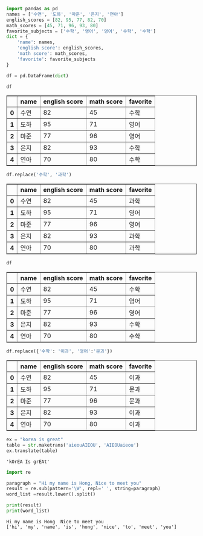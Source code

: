 ```python
import pandas as pd
names = ['수연', '도하', '마준', '은지', '연아']
english_scores = [82, 95, 77, 82, 70]
math_scores = [45, 71, 96, 93, 80]
favorite_subjects = ['수학', '영어', '영어', '수학', '수학']
dict = {
    'name': names,
    'english score': english_scores,
    'math score': math_scores,
    'favorite': favorite_subjects
}
```


```python
df = pd.DataFrame(dict)
```


```python
df
```




<div>
<style scoped>
    .dataframe tbody tr th:only-of-type {
        vertical-align: middle;
    }

    .dataframe tbody tr th {
        vertical-align: top;
    }

    .dataframe thead th {
        text-align: right;
    }
</style>
<table border="1" class="dataframe">
  <thead>
    <tr style="text-align: right;">
      <th></th>
      <th>name</th>
      <th>english score</th>
      <th>math score</th>
      <th>favorite</th>
    </tr>
  </thead>
  <tbody>
    <tr>
      <th>0</th>
      <td>수연</td>
      <td>82</td>
      <td>45</td>
      <td>수학</td>
    </tr>
    <tr>
      <th>1</th>
      <td>도하</td>
      <td>95</td>
      <td>71</td>
      <td>영어</td>
    </tr>
    <tr>
      <th>2</th>
      <td>마준</td>
      <td>77</td>
      <td>96</td>
      <td>영어</td>
    </tr>
    <tr>
      <th>3</th>
      <td>은지</td>
      <td>82</td>
      <td>93</td>
      <td>수학</td>
    </tr>
    <tr>
      <th>4</th>
      <td>연아</td>
      <td>70</td>
      <td>80</td>
      <td>수학</td>
    </tr>
  </tbody>
</table>
</div>




```python
df.replace('수학', '과학')
```




<div>
<style scoped>
    .dataframe tbody tr th:only-of-type {
        vertical-align: middle;
    }

    .dataframe tbody tr th {
        vertical-align: top;
    }

    .dataframe thead th {
        text-align: right;
    }
</style>
<table border="1" class="dataframe">
  <thead>
    <tr style="text-align: right;">
      <th></th>
      <th>name</th>
      <th>english score</th>
      <th>math score</th>
      <th>favorite</th>
    </tr>
  </thead>
  <tbody>
    <tr>
      <th>0</th>
      <td>수연</td>
      <td>82</td>
      <td>45</td>
      <td>과학</td>
    </tr>
    <tr>
      <th>1</th>
      <td>도하</td>
      <td>95</td>
      <td>71</td>
      <td>영어</td>
    </tr>
    <tr>
      <th>2</th>
      <td>마준</td>
      <td>77</td>
      <td>96</td>
      <td>영어</td>
    </tr>
    <tr>
      <th>3</th>
      <td>은지</td>
      <td>82</td>
      <td>93</td>
      <td>과학</td>
    </tr>
    <tr>
      <th>4</th>
      <td>연아</td>
      <td>70</td>
      <td>80</td>
      <td>과학</td>
    </tr>
  </tbody>
</table>
</div>




```python
df
```




<div>
<style scoped>
    .dataframe tbody tr th:only-of-type {
        vertical-align: middle;
    }

    .dataframe tbody tr th {
        vertical-align: top;
    }

    .dataframe thead th {
        text-align: right;
    }
</style>
<table border="1" class="dataframe">
  <thead>
    <tr style="text-align: right;">
      <th></th>
      <th>name</th>
      <th>english score</th>
      <th>math score</th>
      <th>favorite</th>
    </tr>
  </thead>
  <tbody>
    <tr>
      <th>0</th>
      <td>수연</td>
      <td>82</td>
      <td>45</td>
      <td>수학</td>
    </tr>
    <tr>
      <th>1</th>
      <td>도하</td>
      <td>95</td>
      <td>71</td>
      <td>영어</td>
    </tr>
    <tr>
      <th>2</th>
      <td>마준</td>
      <td>77</td>
      <td>96</td>
      <td>영어</td>
    </tr>
    <tr>
      <th>3</th>
      <td>은지</td>
      <td>82</td>
      <td>93</td>
      <td>수학</td>
    </tr>
    <tr>
      <th>4</th>
      <td>연아</td>
      <td>70</td>
      <td>80</td>
      <td>수학</td>
    </tr>
  </tbody>
</table>
</div>




```python
df.replace({'수학': '이과', '영어':'문과'})
```




<div>
<style scoped>
    .dataframe tbody tr th:only-of-type {
        vertical-align: middle;
    }

    .dataframe tbody tr th {
        vertical-align: top;
    }

    .dataframe thead th {
        text-align: right;
    }
</style>
<table border="1" class="dataframe">
  <thead>
    <tr style="text-align: right;">
      <th></th>
      <th>name</th>
      <th>english score</th>
      <th>math score</th>
      <th>favorite</th>
    </tr>
  </thead>
  <tbody>
    <tr>
      <th>0</th>
      <td>수연</td>
      <td>82</td>
      <td>45</td>
      <td>이과</td>
    </tr>
    <tr>
      <th>1</th>
      <td>도하</td>
      <td>95</td>
      <td>71</td>
      <td>문과</td>
    </tr>
    <tr>
      <th>2</th>
      <td>마준</td>
      <td>77</td>
      <td>96</td>
      <td>문과</td>
    </tr>
    <tr>
      <th>3</th>
      <td>은지</td>
      <td>82</td>
      <td>93</td>
      <td>이과</td>
    </tr>
    <tr>
      <th>4</th>
      <td>연아</td>
      <td>70</td>
      <td>80</td>
      <td>이과</td>
    </tr>
  </tbody>
</table>
</div>




```python
ex = "korea is great"
table = str.maketrans('aieouAIEOU', 'AIEOUaieou')
ex.translate(table)
```




    'kOrEA Is grEAt'




```python
import re
```

<!-- re.sub(pattern='패턴', repl='바꿀 문자열(to)', string='바뀔 문자열(from)') -->


```python
paragraph = "Hi my name is Hong, Nice to meet you"
result = re.sub(pattern='\W', repl=' ', string=paragraph)
word_list =result.lower().split()

print(result)
print(word_list)
```

    Hi my name is Hong  Nice to meet you
    ['hi', 'my', 'name', 'is', 'hong', 'nice', 'to', 'meet', 'you']
    


```python

```
